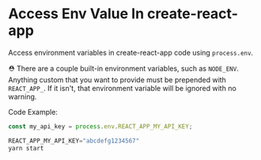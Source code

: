 # Access Env Value In create-react-app

Access environment variables in create-react-app
code using `process.env`.

⛑ There are a couple built-in environment variables, such as `NODE_ENV`.
Anything custom that you want to provide must be prepended with
`REACT_APP_`. If it isn't, that environment variable will be ignored with no
warning.

Code Example:

```jsx
const my_api_key = process.env.REACT_APP_MY_API_KEY;
```

```jsx
REACT_APP_MY_API_KEY="abcdefg1234567"
yarn start
```
